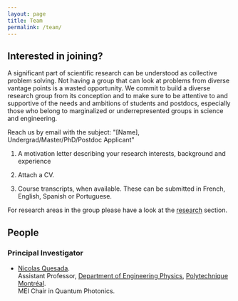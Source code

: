 ```yaml
---
layout: page
title: Team 
permalink: /team/
---
```

## Interested in joining?
A significant part of scientific research can be understood as collective problem solving. Not having a group that can look at problems from diverse vantage points is a wasted opportunity. We commit to build a diverse research group from its conception and to make sure to be attentive to and supportive of the needs and ambitions of students and postdocs, especially those who belong to marginalized or underrepresented groups in science and engineering.

Reach us by email with the subject: "[Name], Undergrad/Master/PhD/Postdoc Applicant" 

1. A motivation letter describing your research interests, background and experience

2. Attach a CV.

3. Course transcripts, when available. These can be submitted in French, English, Spanish or Portuguese.

For research areas in the group please have a look at the [research](../research) section.

## People 
### Principal Investigator
* [Nicolas Quesada](https://www.polymtl.ca/expertises/en/quesada-nicolas).  
Assistant Professor, [Department of Engineering Physics](https://www.polymtl.ca/phys/), [Polytechnique Montréal](https://www.polymtl.ca).  
MEI Chair in Quantum Photonics. 
